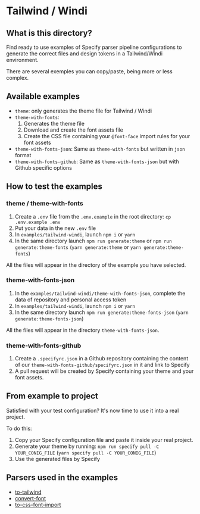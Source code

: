 # Tailwind / Windi

## What is this directory?
Find ready to use examples of Specify parser pipeline configurations to generate the correct files and design tokens in a Tailwind/Windi environment.

There are several exemples you can copy/paste, being more or less complex.

## Available examples
- `theme`: only generates the theme file for Tailwind / Windi
- `theme-with-fonts`:
  1. Generates the theme file
  2. Download and create the font assets file
  3. Create the CSS file containing your `@font-face` import rules for your font assets
- `theme-with-fonts-json`: Same as `theme-with-fonts` but written in `json` format
- `theme-with-fonts-github`: Same as `theme-with-fonts-json` but with Github specific options

## How to test the examples

### theme / theme-with-fonts

1. Create a `.env` file from the `.env.example` in the root directory: `cp .env.example .env`
2. Put your data in the new `.env` file
3. In `examples/tailwind-windi`, launch `npm i` or `yarn`
4. In the same directory launch `npm run generate:theme` or `npm run generate:theme-fonts` (`yarn generate:theme` or `yarn generate:theme-fonts`)

All the files will appear in the directory of the example you have selected.

### theme-with-fonts-json

1. In the `examples/tailwind-windi/theme-with-fonts-json`, complete the data of repository and personal access token
2. In `examples/tailwind-windi`, launch `npm i` or `yarn`
3. In the same directory launch `npm run generate:theme-fonts-json` (`yarn generate:theme-fonts-json`)

All the files will appear in the directory `theme-with-fonts-json`.

### theme-with-fonts-github

1. Create a `.specifyrc.json` in a Github repository containing the content of our `theme-with-fonts-github/specifyrc.json` in it and link to Specify
2. A pull request will be created by Specify containing your theme and your font assets.

## From example to project
Satisfied with your test configuration? It's now time to use it into a real project.

To do this:
1. Copy your Specify configuration file and paste it inside your real project.
2. Generate your theme by running: `npm run specify pull -C YOUR_CONIG_FILE` (`yarn specify pull -C YOUR_CONIG_FILE`)
3. Use the generated files by Specify

## Parsers used in the examples
- [to-tailwind](https://github.com/Specifyapp/parsers/tree/master/parsers/to-tailwind)
- [convert-font](https://github.com/Specifyapp/parsers/tree/master/parsers/convert-font)
- [to-css-font-import](https://github.com/Specifyapp/parsers/tree/master/parsers/to-css-font-import)